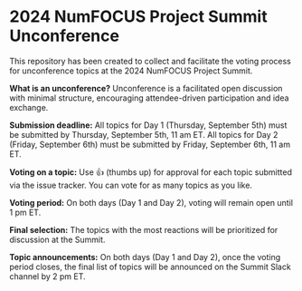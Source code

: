 # 2024 NumFOCUS Project Summit Unconference
This repository has been created to collect and facilitate the voting process for unconference topics at the 2024 NumFOCUS Project Summit.

**What is an unconference?** Unconference is a facilitated open discussion with minimal structure, encouraging attendee-driven participation and idea exchange.

**Submission deadline:** All topics for Day 1 (Thursday, September 5th) must be submitted by Thursday, September 5th, 11 am ET.
All topics for Day 2 (Friday, September 6th) must be submitted by Friday, September 6th, 11 am ET.

**Voting on a topic:** Use 👍 (thumbs up) for approval for each topic submitted via the issue tracker.
You can vote for as many topics as you like.

**Voting period:** On both days (Day 1 and Day 2), voting will remain open until 1 pm ET.

**Final selection:** The topics with the most reactions will be prioritized for discussion at the Summit.

**Topic announcements:** On both days (Day 1 and Day 2), once the voting period closes, the final list of topics will be announced on the Summit Slack channel by 2 pm ET.


